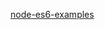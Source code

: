 [node-es6-examples](https://github.com/JustinDrake/node-es6-examples/blob/master/README-zh.markdown)